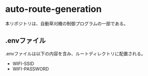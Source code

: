 # auto-route-generation
本リポジトリは、自動草刈機の制御プログラムの一部である。

## .envファイル
.envファイルは以下の内容を含み、ルートディレクトリに配置される。
- WIFI-SSID
- WIFI-PASSWORD
